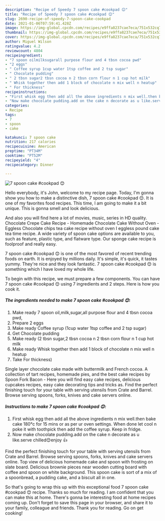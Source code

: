 ```yaml
---
description: "Recipe of Speedy 7 spoon cake #cookpad 😊"
title: "Recipe of Speedy 7 spoon cake #cookpad 😊"
slug: 2690-recipe-of-speedy-7-spoon-cake-cookpad
date: 2021-01-06T07:59:41.428Z
image: https://img-global.cpcdn.com/recipes/e9ffa8237cae7eca/751x532cq70/7-spoon-cake-cookpad-😊-recipe-main-photo.jpg
thumbnail: https://img-global.cpcdn.com/recipes/e9ffa8237cae7eca/751x532cq70/7-spoon-cake-cookpad-😊-recipe-main-photo.jpg
cover: https://img-global.cpcdn.com/recipes/e9ffa8237cae7eca/751x532cq70/7-spoon-cake-cookpad-😊-recipe-main-photo.jpg
author: Miguel Wilson
ratingvalue: 4.2
reviewcount: 4804
recipeingredient:
- "7 spoon oilmilksugarall purpose flour and 4 tbsn cocoa pwd"
- "2 eggs"
- " Coffee syrup 1cup water 1tsp coffee and 2 tsp sugar"
- " Chocolate pudding"
- " 2 tbsn sugar2 tbsn cocoa n 2 tbsn corn flour n 1 cup hot milk"
- " Whisk together then add 1 block of chocolate n mix well n heatup"
- " For thickness"
recipeinstructions:
- "First whisk egg then add all the above ingredients n mix well.then bake cake 180°c for 15 mins or as per ur oven settings. When done let cool n poke it with toothpick then add the coffee syrup. Keep in fridge."
- "Now make chocolate pudding.add on the cake n decorate as u like.serve chilled😊enjoy 👍"
categories:
- Recipe
tags:
- 7
- spoon
- cake

katakunci: 7 spoon cake 
nutrition: 217 calories
recipecuisine: American
preptime: "PT34M"
cooktime: "PT52M"
recipeyield: "4"
recipecategory: Dinner

---
```



![7 spoon cake #cookpad 😊](https://img-global.cpcdn.com/recipes/e9ffa8237cae7eca/751x532cq70/7-spoon-cake-cookpad-😊-recipe-main-photo.jpg)

Hello everybody, it's John, welcome to my recipe page. Today, I'm gonna show you how to make a distinctive dish, 7 spoon cake #cookpad 😊. It is one of my favorites food recipes. This time, I am going to make it a bit unique. This is gonna smell and look delicious.

And also you will find here a lot of movies, music, series in HD quality. Chocolate Crepe Cake Recipe - Homemade Chocolate Cake Without Oven - Eggless Chocolate chips tea cake recipe without oven I eggless pound cake tea time recipe. A wide variety of spoon cake options are available to you, such as feature, plastic type, and flatware type. Our sponge cake recipe is foolproof and really easy.

7 spoon cake #cookpad 😊 is one of the most favored of recent trending foods on earth. It is enjoyed by millions daily. It's simple, it's quick, it tastes yummy. They're nice and they look fantastic. 7 spoon cake #cookpad 😊 is something which I have loved my whole life.


To begin with this recipe, we must prepare a few components. You can have 7 spoon cake #cookpad 😊 using 7 ingredients and 2 steps. Here is how you cook it.

<!--inarticleads1-->

##### The ingredients needed to make 7 spoon cake #cookpad 😊:

1. Make ready 7 spoon oil,milk,sugar,all purpose flour and 4 tbsn cocoa pwd,
1. Prepare 2 eggs
1. Make ready  Coffee syrup (1cup water 1tsp coffee and 2 tsp sugar)
1. Get  Chocolate pudding
1. Make ready  (2 tbsn sugar,2 tbsn cocoa n 2 tbsn corn flour n 1 cup hot milk
1. Make ready  Whisk together then add 1 block of chocolate n mix well n heatup
1. Take  For thickness)


Single layer chocolate cake made with buttermilk and French cocoa. A collection of tart recipes, homemade pies, and the best cake recipes by Spoon Fork Bacon - Here you will find easy cake recipes, delicious cupcakes recipes, easy cake decorating tips and tricks as. Find the perfect finishing touch for your table with serving utensils from Crate and Barrel. Browse serving spoons, forks, knives and cake servers online. 

<!--inarticleads2-->

##### Instructions to make 7 spoon cake #cookpad 😊:

1. First whisk egg then add all the above ingredients n mix well.then bake cake 180°c for 15 mins or as per ur oven settings. When done let cool n poke it with toothpick then add the coffee syrup. Keep in fridge.
1. Now make chocolate pudding.add on the cake n decorate as u like.serve chilled😊enjoy 👍


Find the perfect finishing touch for your table with serving utensils from Crate and Barrel. Browse serving spoons, forks, knives and cake servers online. Top view of delicious homemade cake and spoon with frosting on slate board. Delicious brownie pieces near wooden cutting board with coffee and spoon on white background. This spoon cake is sort of a mix of a spoonbread, a pudding cake, and a biscuit all in one. 

So that's going to wrap this up with this exceptional food 7 spoon cake #cookpad 😊 recipe. Thanks so much for reading. I am confident that you can make this at home. There's gonna be interesting food at home recipes coming up. Don't forget to save this page in your browser, and share it to your family, colleague and friends. Thank you for reading. Go on get cooking!
